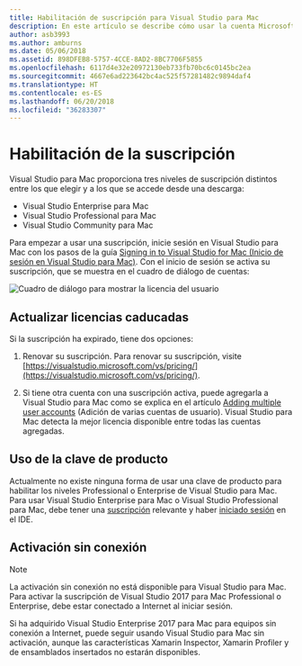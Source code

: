 ```yaml
---
title: Habilitación de suscripción para Visual Studio para Mac
description: En este artículo se describe cómo usar la cuenta Microsoft para habilitar la suscripción y desbloquear las características de Visual Studio para Mac.
author: asb3993
ms.author: amburns
ms.date: 05/06/2018
ms.assetid: 898DFEB8-5757-4CCE-8AD2-8BC7706F5855
ms.openlocfilehash: 6117d4e32e20972130eb733fb70bc6c0145bc2ea
ms.sourcegitcommit: 4667e6ad223642bc4ac525f57281482c9894daf4
ms.translationtype: HT
ms.contentlocale: es-ES
ms.lasthandoff: 06/20/2018
ms.locfileid: "36283307"
---
```

# <a name="enable-subscription"></a>Habilitación de la suscripción

Visual Studio para Mac proporciona tres niveles de suscripción distintos entre los que elegir y a los que se accede desde una descarga:

* Visual Studio Enterprise para Mac
* Visual Studio Professional para Mac
* Visual Studio Community para Mac

Para empezar a usar una suscripción, inicie sesión en Visual Studio para Mac con los pasos de la guía [Signing in to Visual Studio for Mac (Inicio de sesión en Visual Studio para Mac)](signing-in.md). Con el inicio de sesión se activa su suscripción, que se muestra en el cuadro de diálogo de cuentas:

![Cuadro de diálogo para mostrar la licencia del usuario](media/user-accounts-login.png)

## <a name="update-expired-licenses"></a>Actualizar licencias caducadas

Si la suscripción ha expirado, tiene dos opciones:

1. Renovar su suscripción. Para renovar su suscripción, visite [https://visualstudio.microsoft.com/vs/pricing/](https://visualstudio.microsoft.com/vs/pricing/).

2. Si tiene otra cuenta con una suscripción activa, puede agregarla a Visual Studio para Mac como se explica en el artículo [Adding multiple user accounts](signing-in.md) (Adición de varias cuentas de usuario). Visual Studio para Mac detecta la mejor licencia disponible entre todas las cuentas agregadas.

## <a name="product-key-usage"></a>Uso de la clave de producto

Actualmente no existe ninguna forma de usar una clave de producto para habilitar los niveles Professional o Enterprise de Visual Studio para Mac. Para usar Visual Studio Enterprise para Mac o Visual Studio Professional para Mac, debe tener una [suscripción](https://visualstudio.microsoft.com/subscriptions/) relevante y haber [iniciado sesión](signing-in.md) en el IDE.

## <a name="offline-activation"></a>Activación sin conexión

> [!NOTE]
> La activación sin conexión no está disponible para Visual Studio para Mac.
> Para activar la suscripción de Visual Studio 2017 para Mac Professional o Enterprise, debe estar conectado a Internet al iniciar sesión.

Si ha adquirido Visual Studio Enterprise 2017 para Mac para equipos sin conexión a Internet, puede seguir usando Visual Studio para Mac sin activación, aunque las características Xamarin Inspector, Xamarin Profiler y de ensamblados insertados no estarán disponibles.